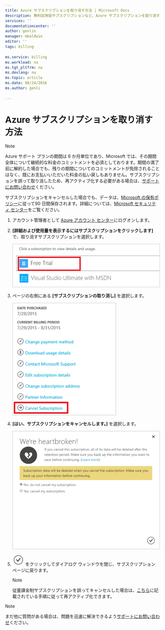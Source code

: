 ```yaml
---
title: Azure サブスクリプションを取り消す方法 | Microsoft Docs
description: 無料試用版サブスクリプションなど、Azure サブスクリプションを取り消す方法について説明します
services: ''
documentationcenter: ''
author: genlin
manager: mbaldwin
editor: ''
tags: billing

ms.service: billing
ms.workload: na
ms.tgt_pltfrm: na
ms.devlang: na
ms.topic: article
ms.date: 08/24/2016
ms.author: genli

---
```

# Azure サブスクリプションを取り消す方法
> [!NOTE]
> Azure サポート プランの期間は 6 か月単位であり、Microsoft では、その期間全体について継続的な料金のコミットメントを必須としております。期間の満了前に解約した場合でも、残りの期間についてのコミットメントが免除されることはなく、既にお支払いいただいた料金の払い戻しもありません。サブスクリプションを誤って取り消したため、再アクティブ化する必要がある場合は、[サポートにお問い合わせ](https://portal.azure.com/?#blade/Microsoft_Azure_Support/HelpAndSupportBlade)ください。
> 
> 

サブスクリプションをキャンセルした場合でも、データは、[Microsoft の保有ポリシー](http://www.microsoftvolumelicensing.com/DocumentSearch.aspx?Mode=3&DocumentTypeId=31)に従って90 日間保存されます。詳細については、[Microsoft セキュリティ センター](https://www.microsoft.com/ja-JP/TrustCenter/Privacy/You-are-in-control-of-your-data)をご覧ください。

1. アカウント管理者として [Azure アカウント センター](https://account.windowsazure.com/subscriptions)にログオンします。
2. **[詳細および使用量を表示するにはサブスクリプションをクリックします]** で、取り消すサブスクリプションを選択します。
   
    ![selectsub](./media/billing-how-to-cancel-azure-subscription/Selectsub.png)
3. ページの右側にある **[サブスクリプションの取り消し]** を選択します。
   
    ![cancelsub](./media/billing-how-to-cancel-azure-subscription/cancelsub.png)
4. **[はい、サブスクリプションをキャンセルします。]** を選択します。
   
    ![cancelbox](./media/billing-how-to-cancel-azure-subscription/cancelbox.png)
5. ![checkbutton](./media/billing-how-to-cancel-azure-subscription/checkbutton.png) をクリックしてダイアログ ウィンドウを閉じ、サブスクリプション ページに戻ります。
   
   > [!NOTE]
   > 従量課金制サブスクリプションを誤ってキャンセルした場合は、[こちら](https://azure.microsoft.com/documentation/articles/billing-subscription-become-disable/)に記載されている手順に従って再アクティブ化できます。
   > 
   > 

> [!NOTE]
> まだ他に質問がある場合は、問題を迅速に解決できるよう[サポートにお問い合わせ](https://portal.azure.com/?#blade/Microsoft_Azure_Support/HelpAndSupportBlade)ください。
> 
> 

<!---HONumber=AcomDC_0914_2016-->